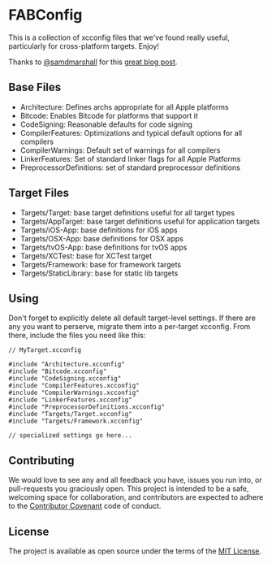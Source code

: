 # FABConfig

This is a collection of xcconfig files that we've found really useful, particularly for cross-platform targets. Enjoy!

Thanks to [@samdmarshall](https://twitter.com/Dirk_Gently) for this [great blog post](http://pewpewthespells.com/blog/xcconfig_guide.html).

## Base Files

- Architecture: Defines archs appropriate for all Apple platforms
- Bitcode: Enables Bitcode for platforms that support it
- CodeSigning: Reasonable defaults for code signing
- CompilerFeatures: Optimizations and typical default options for all compilers
- CompilerWarnings: Default set of warnings for all compilers
- LinkerFeatures: Set of standard linker flags for all Apple Platforms
- PreprocessorDefinitions: set of standard preprocessor definitions

## Target Files
- Targets/Target: base target definitions useful for all target types
- Targets/AppTarget: base target definitions useful for application targets
- Targets/iOS-App: base definitions for iOS apps
- Targets/OSX-App: base definitions for OSX apps
- Targets/tvOS-App: base definitions for tvOS apps
- Targets/XCTest: base for XCTest target
- Targets/Framework: base for framework targets
- Targets/StaticLibrary: base for static lib targets

## Using

Don't forget to explicitly delete all default target-level settings. If there are any you want to perserve, migrate them into a per-target xcconfig. From there, include the files you need like this:

    // MyTarget.xcconfig
    
    #include "Architecture.xcconfig"
    #include "Bitcode.xcconfig"
    #include "CodeSigning.xcconfig"
    #include "CompilerFeatures.xcconfig"
    #include "CompilerWarnings.xcconfig"
    #include "LinkerFeatures.xcconfig"
    #include "PreprocessorDefinitions.xcconfig"
    #include "Targets/Target.xcconfig"
    #include "Targets/Framework.xcconfig"
    
    // specialized settings go here...

## Contributing

We would love to see any and all feedback you have, issues you run into, or pull-requests you graciously open. This project is intended to be a safe, welcoming space for collaboration, and contributors are expected to adhere to the [Contributor Covenant](http://contributor-covenant.org) code of conduct.

## License

The project is available as open source under the terms of the [MIT License](http://opensource.org/licenses/MIT).

